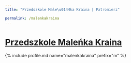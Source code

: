 ```yaml
---
title: "Przedszkole Male\u0144ka Kraina | Patromierz"

permalink: /malenkakraina
---
```


# [Przedszkole Maleńka Kraina](https://patronite.pl/malenkakraina)

{% include profile.md name="malenkakraina" prefix="m" %}
